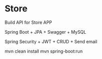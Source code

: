 # Store

Build API for Store APP

Spring Boot + JPA + Swagger + MySQL

Spring Security + JWT + CRUD + Send email

mvn clean install
mvn spring-boot:run